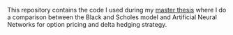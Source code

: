 This repository contains the code I used during my [master thesis](https://drive.google.com/file/d/10HyWkxlwQhEKOBWlki_VtLC-yPQkAnAL/view?usp=sharing) where I do a comparison between the Black and Scholes model and Artificial Neural Networks for option pricing and delta hedging strategy.
